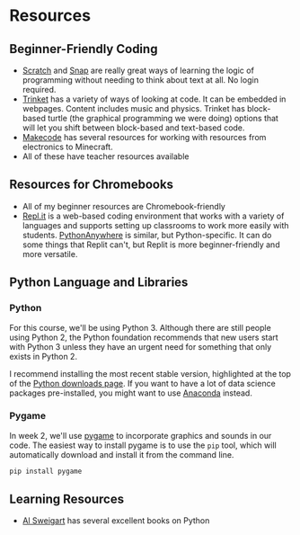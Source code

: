 ---
---
# Resources

## Beginner-Friendly Coding

* [Scratch](https://scratch.mit.edu/) and [Snap](https://snap.berkeley.edu/snapsource/snap.html) are really great ways of learning the logic of programming without needing to think about text at all. No login required.
* [Trinket](https://trinket.io) has a variety of ways of looking at code. It can be embedded in webpages. Content includes music and physics. Trinket has block-based turtle (the graphical programming we were doing) options that will let you shift between block-based and text-based code.
* [Makecode](https://www.microsoft.com/en-us/makecode?rtc=1) has several resources for working with resources from electronics to Minecraft.
* All of these have teacher resources available

## Resources for Chromebooks

* All of my beginner resources are Chromebook-friendly
* [Repl.it](https://repl.it/) is a web-based coding environment that works with a variety of languages and supports setting up classrooms to work more easily with students. [PythonAnywhere](https://www.pythonanywhere.com/) is similar, but Python-specific. It can do some things that Replit can't, but Replit is more beginner-friendly and more versatile.

## Python Language and Libraries

### Python
For this course, we'll be using Python 3. Although there are still people using Python 2, the Python foundation recommends that new users start with Python 3 unless they have an urgent need for something that only exists in Python 2.

I recommend installing the most recent stable version, highlighted at the top of the [Python downloads page](https://www.python.org/downloads/). If you want to have a lot of data science packages pre-installed, you might want to use [Anaconda](https://www.anaconda.com/download/) instead.

### Pygame
In week 2, we'll use [pygame](https://www.pygame.org/news) to incorporate graphics and sounds in our code. The easiest way to install pygame is to use the ```pip``` tool, which will automatically download and install it from the command line.

```powershell
pip install pygame
```

## Learning Resources

* [Al Sweigart](https://inventwithpython.com/) has several excellent books on Python


